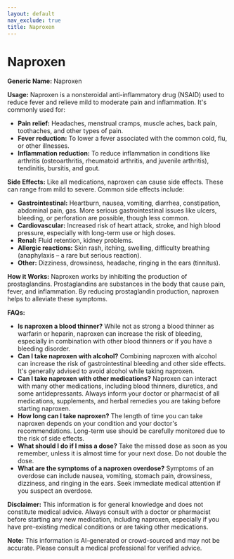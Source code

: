 ```yaml
---
layout: default
nav_exclude: true
title: Naproxen
---
```


# Naproxen

**Generic Name:** Naproxen

**Usage:** Naproxen is a nonsteroidal anti-inflammatory drug (NSAID) used to reduce fever and relieve mild to moderate pain and inflammation.  It's commonly used for:

* **Pain relief:** Headaches, menstrual cramps, muscle aches, back pain, toothaches, and other types of pain.
* **Fever reduction:**  To lower a fever associated with the common cold, flu, or other illnesses.
* **Inflammation reduction:** To reduce inflammation in conditions like arthritis (osteoarthritis, rheumatoid arthritis, and juvenile arthritis), tendinitis, bursitis, and gout.


**Side Effects:** Like all medications, naproxen can cause side effects.  These can range from mild to severe. Common side effects include:

* **Gastrointestinal:** Heartburn, nausea, vomiting, diarrhea, constipation, abdominal pain, gas.  More serious gastrointestinal issues like ulcers, bleeding, or perforation are possible, though less common.
* **Cardiovascular:** Increased risk of heart attack, stroke, and high blood pressure, especially with long-term use or high doses.
* **Renal:**  Fluid retention, kidney problems.
* **Allergic reactions:** Skin rash, itching, swelling, difficulty breathing (anaphylaxis – a rare but serious reaction).
* **Other:** Dizziness, drowsiness, headache, ringing in the ears (tinnitus).


**How it Works:** Naproxen works by inhibiting the production of prostaglandins. Prostaglandins are substances in the body that cause pain, fever, and inflammation. By reducing prostaglandin production, naproxen helps to alleviate these symptoms.


**FAQs:**

* **Is naproxen a blood thinner?**  While not as strong a blood thinner as warfarin or heparin, naproxen can increase the risk of bleeding, especially in combination with other blood thinners or if you have a bleeding disorder.
* **Can I take naproxen with alcohol?** Combining naproxen with alcohol can increase the risk of gastrointestinal bleeding and other side effects.  It's generally advised to avoid alcohol while taking naproxen.
* **Can I take naproxen with other medications?**  Naproxen can interact with many other medications, including blood thinners, diuretics, and some antidepressants. Always inform your doctor or pharmacist of all medications, supplements, and herbal remedies you are taking before starting naproxen.
* **How long can I take naproxen?** The length of time you can take naproxen depends on your condition and your doctor's recommendations.  Long-term use should be carefully monitored due to the risk of side effects.
* **What should I do if I miss a dose?** Take the missed dose as soon as you remember, unless it is almost time for your next dose.  Do not double the dose.
* **What are the symptoms of a naproxen overdose?** Symptoms of an overdose can include nausea, vomiting, stomach pain, drowsiness, dizziness, and ringing in the ears.  Seek immediate medical attention if you suspect an overdose.


**Disclaimer:** This information is for general knowledge and does not constitute medical advice.  Always consult with a doctor or pharmacist before starting any new medication, including naproxen, especially if you have pre-existing medical conditions or are taking other medications.


**Note:** This information is AI-generated or crowd-sourced and may not be accurate. Please consult a medical professional for verified advice.
